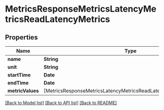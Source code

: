# MetricsResponseMetricsLatencyMetricsReadLatencyMetrics

## Properties
Name | Type | Description | Notes
------------ | ------------- | ------------- | -------------
**name** | **String** |  | [optional] 
**unit** | **String** |  | [optional] 
**startTime** | **Date** |  | [optional] 
**endTime** | **Date** |  | [optional] 
**metricValues** | [MetricsResponseMetricsLatencyMetricsReadLatencyMetricsMetricValues] |  | [optional] 

[[Back to Model list]](../README.md#documentation-for-models) [[Back to API list]](../README.md#documentation-for-api-endpoints) [[Back to README]](../README.md)


